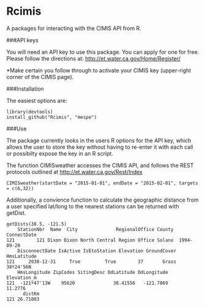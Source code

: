 # Rcimis

A packages for interacting with the CIMIS API from R.

###API keys

You will need an API key to use this package. You can apply for one
for free. Please follow the directions at:
http://et.water.ca.gov/Home/Register/

*Make certain you follow through to activate your CIMIS key
(upper-right corner of the CIMIS page).

###Installation

The easiest options are:

```
library(devtools)
install_github("Rcimis", "mespe")
```

###Use

The package currently looks in the users R options for the API key,
which allows the user to store the key without having to re-enter it
with each call or possibilty expose the key in an R script.

The function CIMISweather accesses the CIMIS API, and follows the REST
protocols outlined at http://et.water.ca.gov/Rest/Index

```
CIMISweather(startDate = "2015-01-01", endDate = "2015-02-01", targets
= c(6,32))
```

Additionally, a convience function to calculate the geographic
distance from a user specified lat/long to the nearest stations can be
returned with getDist.

```
getDists(38.5, -121.5)
    StationNbr  Name  City              RegionalOffice County ConnectDate
121        121 Dixon Dixon North Central Region Office Solano  1994-09-20
    DisconnectDate IsActive IsEtoStation Elevation GroundCover HmsLatitude
121     2030-12-31     True         True        37       Grass   38º24'56N
    HmsLongitude ZipCodes SitingDesc DdLatitude DdLongitude Elevation_m
121  -121º47'13W    95620              38.41556   -121.7869     11.2776
      distKm
121 26.71803
```
